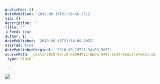 ```yaml
---
publisher: {}
dateModified: '2018-09-19T21:32:45.251Z'
via: {}
description: ''
title: ''
inFeed: true
author: []
datePublished: '2018-09-19T21:34:09.395Z'
starred: true
datePublishedOriginal: '2018-09-19T21:34:09.395Z'
sourcePath: _posts/2018-09-19-e1094921-6bee-440f-bc34-62ec24e7ee3e.md
_type: Blurb

---
```

![](https://the-grid-user-content.s3-us-west-2.amazonaws.com/27879205-b5fe-433d-98b7-a67f54239743.jpg)